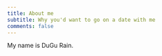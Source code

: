 ```yaml
---
title: About me
subtitle: Why you'd want to go on a date with me
comments: false
---
```


My name is DuGu Rain.